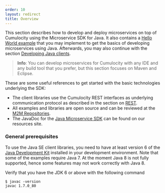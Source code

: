 ```yaml
---
order: 10
layout: redirect
title: Overview
---
```



This section describes how to develop and deploy microservices on top of Cumulocity using the Microservice SDK for Java. It also contains a [Hello World example](#java-microservice) that you may implement to get the basics of developing microservices using Java. Afterwards, you may also continue with the section [Developing Java clients](#developing-services-client).

>**Info**: You can develop microservices for Cumulocity with any IDE and any build tool that you prefer, but this section focuses on Maven and Eclipse.

These are some useful references to get started with the basic technologies underlying the SDK:

- The client libraries use the Cumulocity REST interfaces as underlying communication protocol as described in the section on [REST](/guides/microservice-sdk/rest).
- All examples and libraries are open source and can be reviewed at the [M2M Repositories](https://bitbucket.org/m2m).
- The JavaDoc for the
<a href="http://resources.cumulocity.com/documentation/microservicesdk/current/" target="_blank">Java Microservice SDK</a> can be found on our resources site.

### General prerequisites

To use the Java SE client libraries, you need to have at least version 6 of the [Java Development Kit](http://www.oracle.com/technetwork/java/javase/downloads/index.html) installed in your development environment. Note that some of the examples require Java 7. At the moment Java 8 is not fully supported, hence some features may not work correctly with Java 8.

Verify that you have the JDK 6 or above with the following command

```shell
$ javac -version
javac 1.7.0_80
```

